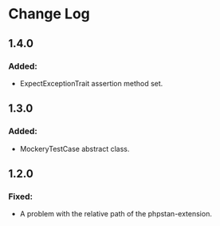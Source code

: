 Change Log
==========

1.4.0
-----

### Added:
* ExpectExceptionTrait assertion method set.

1.3.0
-----

### Added:
* MockeryTestCase abstract class.

1.2.0
-----

### Fixed:
* A problem with the relative path of the phpstan-extension.
